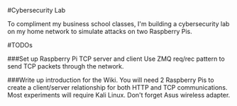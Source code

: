 #Cybersecurity Lab

To compliment my business school classes, I'm building a cybersecurity lab on my home network to simulate attacks on two Raspberry Pis.



#TODOs

###Set up Raspberry Pi TCP server and client
Use ZMQ req/rec pattern to send TCP packets through the network.

###Write up introduction for the Wiki. 
You will need 2 Raspberry Pis to create a client/server relationship for both HTTP and TCP communications.
Most experiments will require Kali Linux. 
Don't forget Asus wireless adapter.

